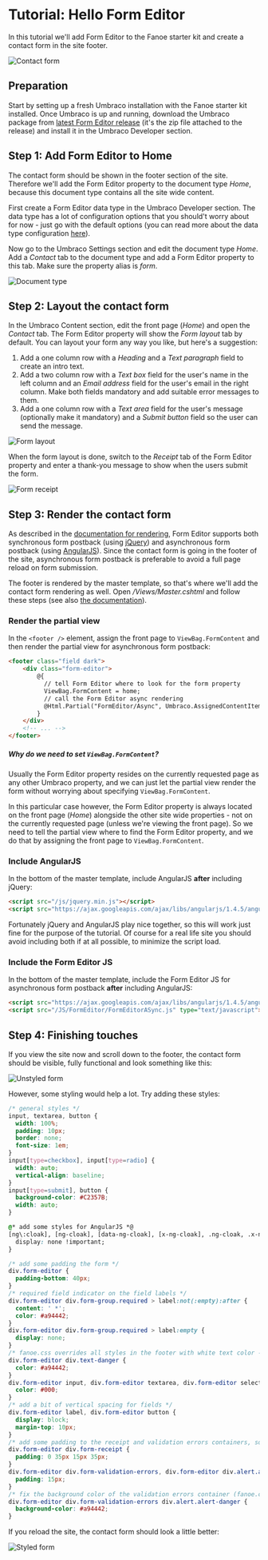 # Tutorial: Hello Form Editor
In this tutorial we'll add Form Editor to the Fanoe starter kit and create a contact form in the site footer.

![Contact form](img/HelloFormEditor/contact-form.png)

## Preparation
Start by setting up a fresh Umbraco installation with the Fanoe starter kit installed. Once Umbraco is up and running, download the Umbraco package from [latest Form Editor release](https://github.com/kjac/FormEditor/releases) (it's the zip file attached to the release) and install it in the Umbraco Developer section.

## Step 1: Add Form Editor to Home
The contact form should be shown in the footer section of the site. Therefore we'll add the Form Editor property to the document type *Home*, because this document type contains all the site wide content.

First create a Form Editor data type in the Umbraco Developer section. The data type has a lot of configuration options that you should't worry about for now - just go with the default options (you can read more about the data type configuration [here](../Docs/install.md)).

Now go to the Umbraco Settings section and edit the document type *Home*. Add a *Contact* tab to the document type and add a Form Editor property to this tab. Make sure the property alias is *form*.

![Document type](img/HelloFormEditor/doctype.png)


## Step 2: Layout the contact form
In the Umbraco Content section, edit the front page (*Home*) and open the *Contact* tab. The Form Editor property will show the *Form layout* tab by default. You can layout your form any way you like, but here's a suggestion:

1. Add a one column row with a *Heading* and a *Text paragraph* field to create an intro text.
2. Add a two column row with a *Text box* field for the user's name in the left column and an *Email address* field for the user's email in the right column. Make both fields mandatory and add suitable error messages to them.
3. Add a one column row with a *Text area* field for the user's message (optionally make it mandatory) and a *Submit button* field so the user can send the message.

![Form layout](img/HelloFormEditor/form-layout.png)

When the form layout is done, switch to the *Receipt* tab of the Form Editor property and enter a thank-you message to show when the users submit the form.

![Form receipt](img/HelloFormEditor/form-receipt.png)

## Step 3: Render the contact form
As described in the [documentation for rendering](../Docs/render.md), Form Editor supports both synchronous form postback (using [jQuery](https://jquery.com/)) and asynchronous form postback (using [AngularJS](https://angularjs.org/)). Since the contact form is going in the footer of the site, asynchronous form postback is preferable to avoid a full page reload on form submission.

The footer is rendered by the master template, so that's where we'll add the contact form rendering as well. Open */Views/Master.cshtml* and follow these steps (see also [the documentation](../Docs/render.md#1-2-3-done)).

### Render the partial view
In the ```<footer />``` element, assign the front page to ```ViewBag.FormContent``` and then render the partial view for asynchronous form postback:

```html
<footer class="field dark">
    <div class="form-editor">
        @{
          // tell Form Editor where to look for the form property
          ViewBag.FormContent = home;
          // call the Form Editor async rendering
          @Html.Partial("FormEditor/Async", Umbraco.AssignedContentItem)
        }
    </div>
    <!-- ... -->
</footer>
```

##### Why do we need to set `ViewBag.FormContent`?
Usually the Form Editor property resides on the currently requested page as any other Umbraco property, and we can just let the partial view render the form without worrying about specifying `ViewBag.FormContent`. 

In this particular case however, the Form Editor property is always located on the front page (*Home*) alongside the other site wide properties - not on the currently requested page (unless we're viewing the front page). So we need to tell the partial view where to find the Form Editor property, and we do that by assigning the front page to `ViewBag.FormContent`.

### Include AngularJS
In the bottom of the master template, include AngularJS **after** including jQuery:

```html
<script src="/js/jquery.min.js"></script>
<script src="https://ajax.googleapis.com/ajax/libs/angularjs/1.4.5/angular.min.js"></script>
```

Fortunately jQuery and AngularJS play nice together, so this will work just fine for the purpose of the tutorial. Of course for a real life site you should avoid including both if at all possible, to minimize the script load.

### Include the Form Editor JS
In the bottom of the master template, include the Form Editor JS for asynchronous form postback **after** including AngularJS:

```html
<script src="https://ajax.googleapis.com/ajax/libs/angularjs/1.4.5/angular.min.js"></script>
<script src="/JS/FormEditor/FormEditorASync.js" type="text/javascript"></script>
```

## Step 4: Finishing touches
If you view the site now and scroll down to the footer, the contact form should be visible, fully functional and look something like this:

![Unstyled form](img/HelloFormEditor/form-unstyled.png)

However, some styling would help a lot. Try adding these styles:

```css
/* general styles */
input, textarea, button {
  width: 100%;
  padding: 10px;
  border: none;
  font-size: 1em;
}
input[type=checkbox], input[type=radio] {
  width: auto;
  vertical-align: baseline;
}
input[type=submit], button {
  background-color: #C2357B;
  width: auto;
}

@* add some styles for AngularJS *@
[ng\:cloak], [ng-cloak], [data-ng-cloak], [x-ng-cloak], .ng-cloak, .x-ng-cloak {
  display: none !important;
}

/* add some padding the form */
div.form-editor {
  padding-bottom: 40px;
}
/* required field indicator on the field labels */
div.form-editor div.form-group.required > label:not(:empty):after {
  content: ' *';
  color: #a94442;
}
div.form-editor div.form-group.required > label:empty {
  display: none;
}
/* fanoe.css overrides all styles in the footer with white text color - we need to do something about that */
div.form-editor div.text-danger {
  color: #a94442;
}
div.form-editor input, div.form-editor textarea, div.form-editor select {
  color: #000;
}
/* add a bit of vertical spacing for fields */
div.form-editor label, div.form-editor button {
  display: block;
  margin-top: 10px;
}
/* add some padding to the receipt and validation errors containers, so they align with the form layout */
div.form-editor div.form-receipt {
  padding: 0 35px 15px 35px;
}
div.form-editor div.form-validation-errors, div.form-editor div.alert.alert-danger {
  padding: 15px;
}
/* fix the background color of the validation errors container (fanoe.css makes it rather pale) */
div.form-editor div.form-validation-errors div.alert.alert-danger {
  background-color: #a94442;
}
```

If you reload the site, the contact form should look a little better:

![Styled form](img/HelloFormEditor/form-styled.png)

